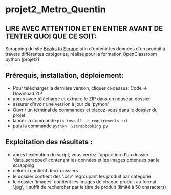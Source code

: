 # projet2_Metro_Quentin

## LIRE AVEC ATTENTION ET EN ENTIER AVANT DE TENTER QUOI QUE CE SOIT:
Scrapping du site [Books to Scrape](http://books.toscrape.com/index.html) afin d'obtenir les données d'un produit à travers différentes catégories, réalisé pour la formation OpenClassroom python (projet2)

## Prérequis, installation, déploiement:
- Pour télécharger la dernière version, cliquer ci-dessus: Code -> Download ZIP
- apres avoir téléchargé et extraire le ZIP dans un nouveau dossier
- assurer d'avoir une version à jour de 'python'
- Ouvrir un terminal de commandes et placez-vous dans le dossier du projet
- lancer la commande `pip install -r requirements.txt`
- puis la commande `python .\scrapbooking.py`

## Exploitation des résultats :
- apres l'exécution du script, vous verrez l'apparition d'un dossier 'data_scrapped'
contenant les données et les images obtenues par le scrapping
- celui-ci contient deux dossiers
- le dossier contient des '.csv' regroupant les produit par categorie
- le dossier 'images' contient les images de chaque produit au format '.jpg', il suffit de rechercher par le titre de produit (limité à 50 characters)

